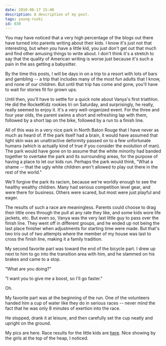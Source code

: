 ```yaml
---
date: 2010-06-17 15:40
description: A description of my post.
tags: young-ruski
id: 830
---
```

You may have noticed that a very high percentage of the blogs out there have turned into parents writing about their kids.  I know it's just not that interesting, but when you have a little kid, you just don't get out that much and find other amusing things to write about.  I don't think it's a stretch to say that the quality of American writing is worse just because it's such a pain in the ass getting a babysitter.

By the time this posts, I will be days in on a trip to a resort with lots of bars and gambling -- a trip that includes many of the most fun adults that I know, and none of our children.  But until that trip has come and gone, you'll have to wait for stories fit for grown ups.
<!--more-->
Until then, you'll have to settle for a quick note about Vanya's first triathlon.  He did the RocketKidz rookies tri on Saturday, and surprisingly, he really, really seemed to enjoy it.  It's a very well-organized event.  For the three and four year olds, the parent swims a short and refreshing lap with them, followed by a short lap on the bike, followed by a run to a finish line.

All of this was in a very nice park in North Baton Rouge that I have never as much as heard of.  If the park itself had a brain, it would have assumed that light skin was an unattractive deformity passed on to a few unfortunate humans (which is actually kind of true if you consider the evolution of man).  The park would have gone on to assume that the white minority had banded together to overtake the park and its surrounding areas, for the purpose of having a place to let our kids run.  Perhaps the park would think, "What a shame -- that the ugly white children aren't allowed to play out there in the rest of the world."

We'll forgive the park its racism, because we're worldly enough to see the healthy wealthy children.  Many had serious competition level gear, and were there for business.  Others were scared, but most were just playful and eager.

The results of such a race are meaningless.  Parents could choose to drag their little ones through the pull at any rate they like, and some kids wore life jackets, etc.  But even so, Vanya was the very last little guy to pass over the finish line.  They went off in different groups, and he ended up not being the last place finisher when adjustments for starting time were made.  But that's two tris out of two attempts where the member of my house was last to cross the finish line, making it a family tradition.

My second favorite part was toward the end of the bicycle part.  I drew up next to him to go into the transition area with him, and he slammed on his brakes and came to a stop.

"What are you doing?"

"I want you to give me a boost, so I'll go faster."

Oh.

My favorite part was at the beginning of the run.  One of the volunteers handed him a cup of water like they do in serious races -- never mind the fact that he was only 8 minutes of exertion into the race.

He stopped, drank it at leisure, and then carefully set the cup neatly and upright on the ground.

<a onclick="window.open('/pg3.php?spgmGal=062%20-%20RocketKidz%20Triathlon%202010','062RocketKidzTriathlon2010','width=1024, height=768, toolbar=no, location = no, directories=no, menubar=no, resizable=yes, scrollbars=no');">My pics are here.</a>  Race results for the little kids are <a href="http://www.rocketkidzfoundation.com/results/2010%20ROCKET%20KIDZ%20ROOKIES%20TRI%203-4%20Overall%20RESULTS.HTM" target="_blank">here</a>.  Nice showing by the girls at the top of the heap, I noticed.
